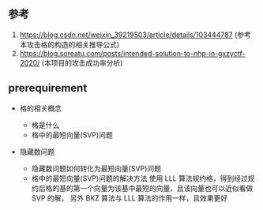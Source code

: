 ## 参考

1. <https://blog.csdn.net/weixin_39219503/article/details/103444787> (参考本攻击格的构造的相关推导公式)
2. <https://blog.soreatu.com/posts/intended-solution-to-nhp-in-gxzyctf-2020/> (本项目的攻击成功率分析)

## prerequirement

- 格的相关概念

  - 格是什么
  - 格中的最短向量(SVP)问题

- 隐藏数问题
  - 隐藏数问题如何转化为最短向量(SVP)问题
  - 格中的最短向量(SVP)问题的解决方法
    使用 LLL 算法规约格，得到经过规约后格的基的第一个向量为该基中最短的向量，且该向量也可以近似看做 SVP 的解，
    另外 BKZ 算法与 LLL 算法的作用一样，且效果更好
